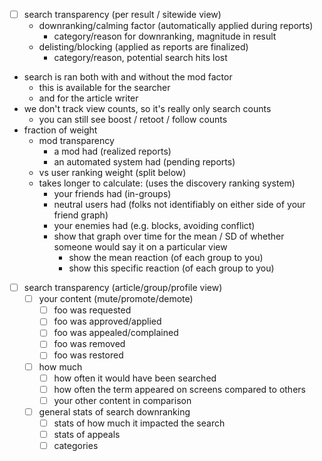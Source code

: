 - [ ] search transparency (per result / sitewide view)
	- downranking/calming factor (automatically applied during reports)
		- category/reason for downranking, magnitude in result
	- delisting/blocking (applied as reports are finalized)
		- category/reason, potential search hits lost
- search is ran both with and without the mod factor
	- this is available for the searcher
	- and for the article writer
- we don't track view counts, so it's really only search counts
	- you can still see boost / retoot / follow counts
- fraction of weight
	- mod transparency
		- a mod had (realized reports)
		- an automated system had (pending reports)
	- vs user ranking weight (split below)
	- takes longer to calculate: (uses the discovery ranking system)
		- your friends had (in-groups)
		- neutral users had (folks not identifiably on either side of your friend graph)
		- your enemies had (e.g. blocks, avoiding conflict)
		- show that graph over time for the mean / SD of whether someone would say it on a particular view
			- show the mean reaction (of each group to you)
			- show this specific reaction (of each group to you)
- [ ] search transparency (article/group/profile view)
	- [ ] your content (mute/promote/demote)
		- [ ] foo was requested
		- [ ] foo was approved/applied
		- [ ] foo was appealed/complained
		- [ ] foo was removed
		- [ ] foo was restored
	- [ ] how much
		- [ ] how often it would have been searched
		- [ ] how often the term appeared on screens compared to others
		- [ ] your other content in comparison
	- [ ] general stats of search downranking
		- [ ] stats of how much it impacted the search
		- [ ] stats of appeals
		- [ ] categories
